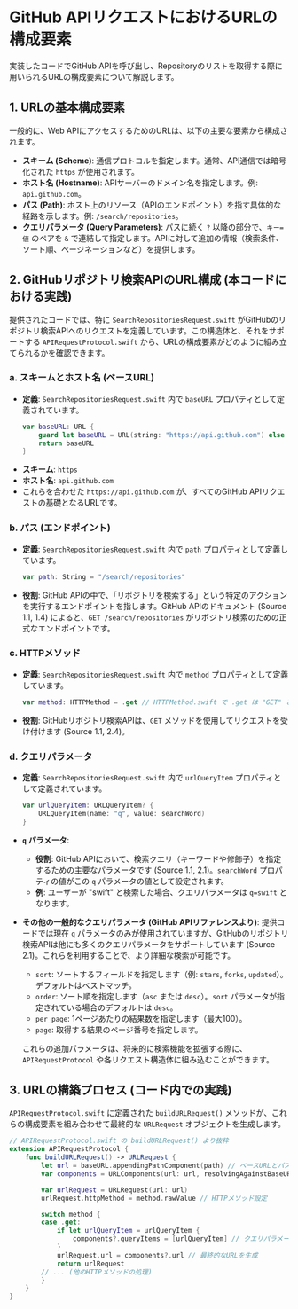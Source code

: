 # GitHub APIリクエストにおけるURLの構成要素

実装したコードでGitHub APIを呼び出し、Repositoryのリストを取得する際に用いられるURLの構成要素について解説します。

## 1. URLの基本構成要素

一般的に、Web APIにアクセスするためのURLは、以下の主要な要素から構成されます。

-   **スキーム (Scheme)**: 通信プロトコルを指定します。通常、API通信では暗号化された `https` が使用されます。
-   **ホスト名 (Hostname)**: APIサーバーのドメイン名を指定します。例: `api.github.com`。
-   **パス (Path)**: ホスト上のリソース（APIのエンドポイント）を指す具体的な経路を示します。例: `/search/repositories`。
-   **クエリパラメータ (Query Parameters)**: パスに続く `?` 以降の部分で、`キー=値` のペアを `&` で連結して指定します。APIに対して追加の情報（検索条件、ソート順、ページネーションなど）を提供します。

## 2. GitHubリポジトリ検索APIのURL構成 (本コードにおける実践)

提供されたコードでは、特に `SearchRepositoriesRequest.swift` がGitHubのリポジトリ検索APIへのリクエストを定義しています。この構造体と、それをサポートする `APIRequestProtocol.swift` から、URLの構成要素がどのように組み立てられるかを確認できます。

### a. スキームとホスト名 (ベースURL)

-   **定義**: `SearchRepositoriesRequest.swift` 内で `baseURL` プロパティとして定義されています。
    ```swift
    var baseURL: URL {
        guard let baseURL = URL(string: "https://api.github.com") else { fatalError("error baseURL") }
        return baseURL
    }
    ```
-   **スキーム**: `https`
-   **ホスト名**: `api.github.com`
-   これらを合わせた `https://api.github.com` が、すべてのGitHub APIリクエストの基礎となるURLです。

### b. パス (エンドポイント)

-   **定義**: `SearchRepositoriesRequest.swift` 内で `path` プロパティとして定義しています。
    ```swift
    var path: String = "/search/repositories"
    ```
-   **役割**: GitHub APIの中で、「リポジトリを検索する」という特定のアクションを実行するエンドポイントを指します。GitHub APIのドキュメント (Source 1.1, 1.4) によると、`GET /search/repositories` がリポジトリ検索のための正式なエンドポイントです。

### c. HTTPメソッド

-   **定義**: `SearchRepositoriesRequest.swift` 内で `method` プロパティとして定義しています。
    ```swift
    var method: HTTPMethod = .get // HTTPMethod.swift で .get は "GET" と定義
    ```
-   **役割**: GitHubリポジトリ検索APIは、`GET` メソッドを使用してリクエストを受け付けます (Source 1.1, 2.4)。

### d. クエリパラメータ

-   **定義**: `SearchRepositoriesRequest.swift` 内で `urlQueryItem` プロパティとして定義されています。
    ```swift
    var urlQueryItem: URLQueryItem? {
        URLQueryItem(name: "q", value: searchWord)
    }
    ```
-   **`q` パラメータ**:
    -   **役割**: GitHub APIにおいて、検索クエリ（キーワードや修飾子）を指定するための主要なパラメータです (Source 1.1, 2.1)。`searchWord` プロパティの値がこの `q` パラメータの値として設定されます。
    -   **例**: ユーザーが "swift" と検索した場合、クエリパラメータは `q=swift` となります。

-   **その他の一般的なクエリパラメータ (GitHub APIリファレンスより)**:
    提供コードでは現在 `q` パラメータのみが使用されていますが、GitHubのリポジトリ検索APIは他にも多くのクエリパラメータをサポートしています (Source 2.1)。これらを利用することで、より詳細な検索が可能です。
    -   `sort`: ソートするフィールドを指定します（例: `stars`, `forks`, `updated`）。デフォルトはベストマッチ。
    -   `order`: ソート順を指定します（`asc` または `desc`）。`sort` パラメータが指定されている場合のデフォルトは `desc`。
    -   `per_page`: 1ページあたりの結果数を指定します（最大100）。
    -   `page`: 取得する結果のページ番号を指定します。

    これらの追加パラメータは、将来的に検索機能を拡張する際に、`APIRequestProtocol` や各リクエスト構造体に組み込むことができます。

## 3. URLの構築プロセス (コード内での実践)

`APIRequestProtocol.swift` に定義された `buildURLRequest()` メソッドが、これらの構成要素を組み合わせて最終的な `URLRequest` オブジェクトを生成します。

```swift
// APIRequestProtocol.swift の buildURLRequest() より抜粋
extension APIRequestProtocol {
    func buildURLRequest() -> URLRequest {
        let url = baseURL.appendingPathComponent(path) // ベースURLとパスを結合
        var components = URLComponents(url: url, resolvingAgainstBaseURL: true)

        var urlRequest = URLRequest(url: url)
        urlRequest.httpMethod = method.rawValue // HTTPメソッド設定

        switch method {
        case .get:
            if let urlQueryItem = urlQueryItem {
                components?.queryItems = [urlQueryItem] // クエリパラメータを追加 (現在は単一のみ対応)
            }
            urlRequest.url = components?.url // 最終的なURLを生成
            return urlRequest
        // ... (他のHTTPメソッドの処理)
        }
    }
}